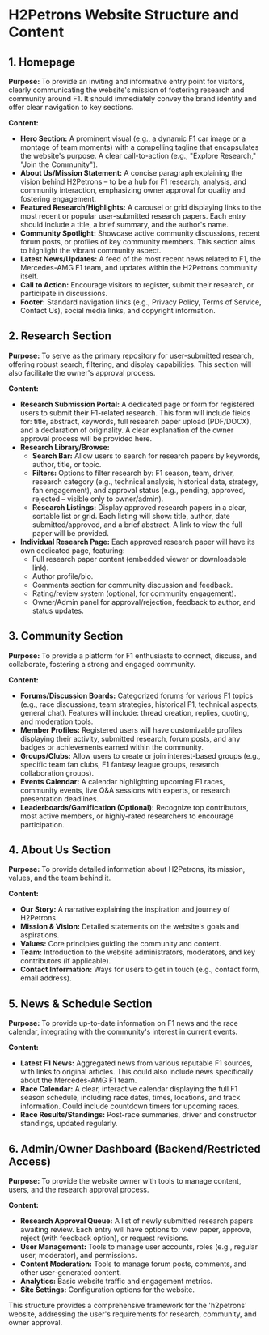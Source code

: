 # H2Petrons Website Structure and Content

## 1. Homepage

**Purpose:** To provide an inviting and informative entry point for visitors, clearly communicating the website's mission of fostering research and community around F1. It should immediately convey the brand identity and offer clear navigation to key sections.

**Content:**
*   **Hero Section:** A prominent visual (e.g., a dynamic F1 car image or a montage of team moments) with a compelling tagline that encapsulates the website's purpose. A clear call-to-action (e.g., "Explore Research," "Join the Community").
*   **About Us/Mission Statement:** A concise paragraph explaining the vision behind H2Petrons – to be a hub for F1 research, analysis, and community interaction, emphasizing owner approval for quality and fostering engagement.
*   **Featured Research/Highlights:** A carousel or grid displaying links to the most recent or popular user-submitted research papers. Each entry should include a title, a brief summary, and the author's name.
*   **Community Spotlight:** Showcase active community discussions, recent forum posts, or profiles of key community members. This section aims to highlight the vibrant community aspect.
*   **Latest News/Updates:** A feed of the most recent news related to F1, the Mercedes-AMG F1 team, and updates within the H2Petrons community itself.
*   **Call to Action:** Encourage visitors to register, submit their research, or participate in discussions.
*   **Footer:** Standard navigation links (e.g., Privacy Policy, Terms of Service, Contact Us), social media links, and copyright information.

## 2. Research Section

**Purpose:** To serve as the primary repository for user-submitted research, offering robust search, filtering, and display capabilities. This section will also facilitate the owner's approval process.

**Content:**
*   **Research Submission Portal:** A dedicated page or form for registered users to submit their F1-related research. This form will include fields for: title, abstract, keywords, full research paper upload (PDF/DOCX), and a declaration of originality. A clear explanation of the owner approval process will be provided here.
*   **Research Library/Browse:**
    *   **Search Bar:** Allow users to search for research papers by keywords, author, title, or topic.
    *   **Filters:** Options to filter research by: F1 season, team, driver, research category (e.g., technical analysis, historical data, strategy, fan engagement), and approval status (e.g., pending, approved, rejected – visible only to owner/admin).
    *   **Research Listings:** Display approved research papers in a clear, sortable list or grid. Each listing will show: title, author, date submitted/approved, and a brief abstract. A link to view the full paper will be provided.
*   **Individual Research Page:** Each approved research paper will have its own dedicated page, featuring:
    *   Full research paper content (embedded viewer or downloadable link).
    *   Author profile/bio.
    *   Comments section for community discussion and feedback.
    *   Rating/review system (optional, for community engagement).
    *   Owner/Admin panel for approval/rejection, feedback to author, and status updates.

## 3. Community Section

**Purpose:** To provide a platform for F1 enthusiasts to connect, discuss, and collaborate, fostering a strong and engaged community.

**Content:**
*   **Forums/Discussion Boards:** Categorized forums for various F1 topics (e.g., race discussions, team strategies, historical F1, technical aspects, general chat). Features will include: thread creation, replies, quoting, and moderation tools.
*   **Member Profiles:** Registered users will have customizable profiles displaying their activity, submitted research, forum posts, and any badges or achievements earned within the community.
*   **Groups/Clubs:** Allow users to create or join interest-based groups (e.g., specific team fan clubs, F1 fantasy league groups, research collaboration groups).
*   **Events Calendar:** A calendar highlighting upcoming F1 races, community events, live Q&A sessions with experts, or research presentation deadlines.
*   **Leaderboards/Gamification (Optional):** Recognize top contributors, most active members, or highly-rated researchers to encourage participation.

## 4. About Us Section

**Purpose:** To provide detailed information about H2Petrons, its mission, values, and the team behind it.

**Content:**
*   **Our Story:** A narrative explaining the inspiration and journey of H2Petrons.
*   **Mission & Vision:** Detailed statements on the website's goals and aspirations.
*   **Values:** Core principles guiding the community and content.
*   **Team:** Introduction to the website administrators, moderators, and key contributors (if applicable).
*   **Contact Information:** Ways for users to get in touch (e.g., contact form, email address).

## 5. News & Schedule Section

**Purpose:** To provide up-to-date information on F1 news and the race calendar, integrating with the community's interest in current events.

**Content:**
*   **Latest F1 News:** Aggregated news from various reputable F1 sources, with links to original articles. This could also include news specifically about the Mercedes-AMG F1 team.
*   **Race Calendar:** A clear, interactive calendar displaying the full F1 season schedule, including race dates, times, locations, and track information. Could include countdown timers for upcoming races.
*   **Race Results/Standings:** Post-race summaries, driver and constructor standings, updated regularly.

## 6. Admin/Owner Dashboard (Backend/Restricted Access)

**Purpose:** To provide the website owner with tools to manage content, users, and the research approval process.

**Content:**
*   **Research Approval Queue:** A list of newly submitted research papers awaiting review. Each entry will have options to: view paper, approve, reject (with feedback option), or request revisions.
*   **User Management:** Tools to manage user accounts, roles (e.g., regular user, moderator), and permissions.
*   **Content Moderation:** Tools to manage forum posts, comments, and other user-generated content.
*   **Analytics:** Basic website traffic and engagement metrics.
*   **Site Settings:** Configuration options for the website.

This structure provides a comprehensive framework for the 'h2petrons' website, addressing the user's requirements for research, community, and owner approval.

